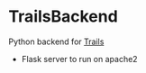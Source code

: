 # TrailsBackend
Python backend for [Trails](https://github.com/andb3/Trails)
- Flask server to run on apache2
